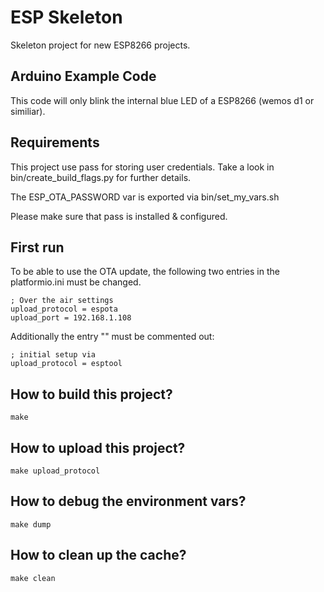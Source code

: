 # ESP Skeleton

Skeleton project for new ESP8266 projects.

## Arduino Example Code

This code will only blink the internal blue LED of a ESP8266 (wemos d1 or similiar).

## Requirements

This project use pass for storing user credentials.
Take a look in bin/create_build_flags.py for further details.

The ESP_OTA_PASSWORD var is exported via bin/set_my_vars.sh

Please make sure that pass is installed & configured.

## First run

To be able to use the OTA update, the following two entries
in the platformio.ini must be changed.

    ; Over the air settings
    upload_protocol = espota
    upload_port = 192.168.1.108

Additionally the entry "" must be commented out:

    ; initial setup via
    upload_protocol = esptool

## How to build this project?

    make

## How to upload this project?

    make upload_protocol

## How to debug the environment vars?

    make dump

## How to clean up the cache?

    make clean
